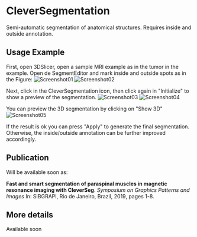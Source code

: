 # CleverSegmentation

Semi-automatic segmentation of anatomical structures. 
Requires inside and outside annotation.

## Usage Example

First, open 3DSlicer, open a sample MRI example as in the tumor in the example.
Open de SegmentEditor and mark inside and outside spots as in the Figure:
![Screenshot01](https://user-images.githubusercontent.com/3834596/66678882-3fde2d80-ec43-11e9-92bc-00fcb3cee9eb.png)
![Screenshot02](https://user-images.githubusercontent.com/3834596/66678961-7156f900-ec43-11e9-9e15-1b3a4dfcf192.png)

Next, click in the CleverSegmentation icon, then click again in "Initialize" to show a preview of the segmentation.
![Screenshot03](https://user-images.githubusercontent.com/3834596/66679085-bb3fdf00-ec43-11e9-923a-76db7b463876.png)
![Screenshot04](https://user-images.githubusercontent.com/3834596/66679138-d7dc1700-ec43-11e9-8c36-51976a1121d3.png)

You can preview the 3D segmentation by clicking on "Show 3D"
![Screenshot05](https://user-images.githubusercontent.com/3834596/66679174-f215f500-ec43-11e9-84f1-85f8b5c4d568.png)

If the result is ok you can press "Apply" to generate the final segmentation.
Otherwise, the inside/outside annotation can be further improved accordingly.

## Publication

Will be available soon as:

**Fast and smart segmentation of paraspinal muscles in magnetic resonance imaging with CleverSeg**. *Symposium on Graphics Patterns and Images* In: SIBGRAPI, Rio de Janeiro, Brazil, 2019, pages 1-8.

## More details

Available soon
